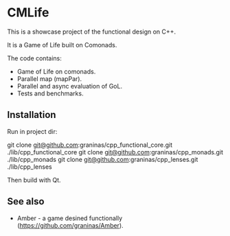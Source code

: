 CMLife
======

This is a showcase project of the functional design on C++.

It is a Game of Life built on Comonads.

The code contains:
- Game of Life on comonads.
- Parallel map (mapPar).
- Parallel and async evaluation of GoL.
- Tests and benchmarks.

Installation
------------
Run in project dir:

git clone git@github.com:graninas/cpp_functional_core.git ./lib/cpp_functional_core
git clone git@github.com:graninas/cpp_monads.git ./lib/cpp_monads
git clone git@github.com:graninas/cpp_lenses.git ./lib/cpp_lenses

Then build with Qt.

See also
--------
* Amber - a game desined functionally (https://github.com/graninas/Amber).


